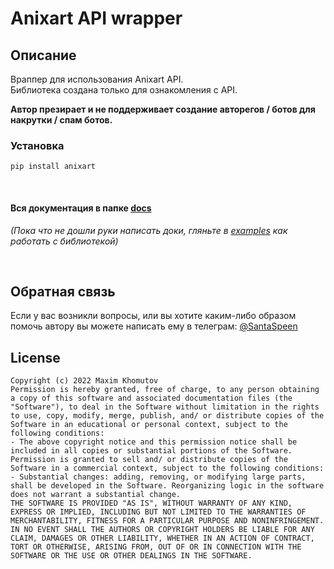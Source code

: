 # Anixart API wrapper
## Описание

Враппер для использования Anixart API.\
Библиотека создана только для ознакомления c API.

**Автор презирает и не поддерживает создание авторегов / ботов для накрутки / спам ботов.**

### Установка
`pip install anixart`

<br/>

#### Вся документация в папке [docs](./docs) 
_(Пока что не дошли руки написать доки, гляньте в [examples](./examples) как работать с библиотекой)_

<br/>

## Обратная связь

Если у вас возникли вопросы, или вы хотите каким-либо образом помочь автору вы можете написать ему в телеграм: [@SantaSpeen](https://t.me/SantaSpeen)

## License
```text
Copyright (c) 2022 Maxim Khomutov
Permission is hereby granted, free of charge, to any person obtaining a copy of this software and associated documentation files (the "Software"), to deal in the Software without limitation in the rights to use, copy, modify, merge, publish, and/ or distribute copies of the Software in an educational or personal context, subject to the following conditions:
- The above copyright notice and this permission notice shall be included in all copies or substantial portions of the Software.
Permission is granted to sell and/ or distribute copies of the Software in a commercial context, subject to the following conditions:
- Substantial changes: adding, removing, or modifying large parts, shall be developed in the Software. Reorganizing logic in the software does not warrant a substantial change.
THE SOFTWARE IS PROVIDED "AS IS", WITHOUT WARRANTY OF ANY KIND, EXPRESS OR IMPLIED, INCLUDING BUT NOT LIMITED TO THE WARRANTIES OF MERCHANTABILITY, FITNESS FOR A PARTICULAR PURPOSE AND NONINFRINGEMENT. IN NO EVENT SHALL THE AUTHORS OR COPYRIGHT HOLDERS BE LIABLE FOR ANY CLAIM, DAMAGES OR OTHER LIABILITY, WHETHER IN AN ACTION OF CONTRACT, TORT OR OTHERWISE, ARISING FROM, OUT OF OR IN CONNECTION WITH THE SOFTWARE OR THE USE OR OTHER DEALINGS IN THE SOFTWARE.
```
